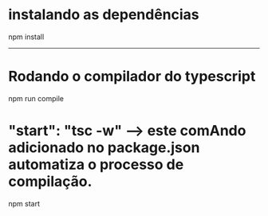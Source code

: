 
# instalando as dependências
npm install

---------------------------------

# Rodando o compilador do typescript
npm run compile

# "start": "tsc -w" --> este comAndo adicionado no package.json automatiza o processo de compilação.
npm start